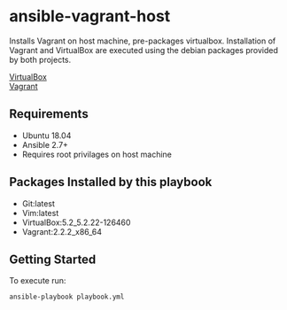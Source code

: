 # ansible-vagrant-host

Installs Vagrant on host machine, pre-packages virtualbox. Installation of
Vagrant and VirtualBox are executed using the debian packages provided by both
projects.

[VirtualBox](https://www.virtualbox.org)<br>
[Vagrant](https://www.vagrantup.com)

## Requirements

- Ubuntu 18.04
- Ansible 2.7+
- Requires root privilages on host machine

## Packages Installed by this playbook

- Git:latest
- Vim:latest
- VirtualBox:5.2_5.2.22-126460
- Vagrant:2.2.2_x86_64

## Getting Started

To execute run:
```command
ansible-playbook playbook.yml
```


